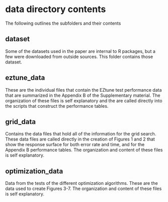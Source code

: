 # data directory contents
The following outlines the subfolders and their contents

## dataset
Some of the datasets used in the paper are internal to R packages, but a few were downloaded from outside sources. This folder contains those dataset. 

## eztune_data
These are the individual files that contain the EZtune test performance data that are summarized in the Appendix B of the Supplementary material. The organization of these files is self explanatory and the are called directly into the scripts that construct the performance tables. 

## grid_data
Contains the data files that hold all of the information for the grid search. These data files are called directly in the creation of Figures 1 and 2 that show the response surface for both error rate and time, and for the Appendix B performance tables. The organization and content of these files is self explanatory. 

## optimization_data
Data from the tests of the different optimization algorithms. These are the data used to create Figures 3-7. The organization and content of these files is self explanatory. 
